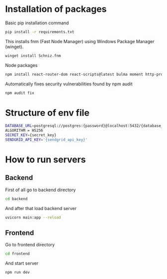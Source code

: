# Installation of packages
Basic pip installation command
```bash
pip install -r requirements.txt
```
This installs fnm (Fast Node Manager) using Windows Package Manager (winget).
```bash
winget install Schniz.fnm
```
Node packages
```bash
npm install react-router-dom react-scripts@latest bulma moment http-proxy-middleware sass
```
Automatically fixes security vulnerabilities found by npm audit
```bash
npm audit fix 
```
# Structure of env file
```bash
DATABASE_URL=postgresql://postgres:{password}@localhost:5432/{database_name}
ALGORITHM = HS256
SECRET_KEY={secret_key}
SENDGRID_API_KEY='{sendgrid_api_key}'
```
# How to run servers
## Backend
First of all go to backend directory
```bash
cd backend
```
And after that load backend server
```bash
uvicorn main:app --reload
```
## Frontend
Go to frontend directory
```bash
cd frontend
```
And start server
```bash
npm run dev
```